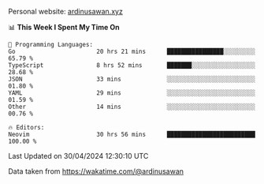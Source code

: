 Personal website: [ardinusawan.xyz](https://ardinusawan.xyz)

<!--START_SECTION:waka-->
📊 **This Week I Spent My Time On** 

```text
💬 Programming Languages: 
Go                       20 hrs 21 mins      ████████████████░░░░░░░░░   65.79 % 
TypeScript               8 hrs 52 mins       ███████░░░░░░░░░░░░░░░░░░   28.68 % 
JSON                     33 mins             ░░░░░░░░░░░░░░░░░░░░░░░░░   01.80 % 
YAML                     29 mins             ░░░░░░░░░░░░░░░░░░░░░░░░░   01.59 % 
Other                    14 mins             ░░░░░░░░░░░░░░░░░░░░░░░░░   00.76 % 

🔥 Editors: 
Neovim                   30 hrs 56 mins      █████████████████████████   100.00 % 
```


 Last Updated on 30/04/2024 12:30:10 UTC
<!--END_SECTION:waka-->
Data taken from https://wakatime.com/@ardinusawan
